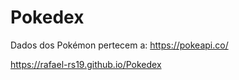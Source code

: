 # Pokedex

Dados dos Pokémon pertecem a: https://pokeapi.co/

https://rafael-rs19.github.io/Pokedex
